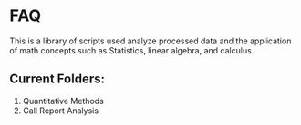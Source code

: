 # FAQ

This is a library of scripts used analyze processed data and the application of math concepts such as Statistics, linear algebra, and calculus. 

## Current Folders: 
1. Quantitative Methods
2. Call Report Analysis
